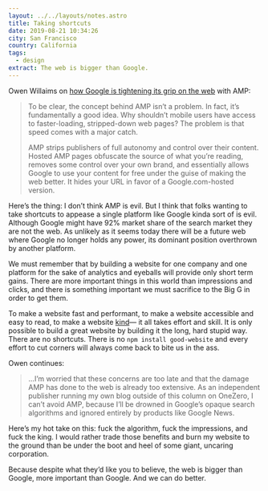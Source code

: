 ```yaml
---
layout: ../../layouts/notes.astro
title: Taking shortcuts
date: 2019-08-21 10:34:26
city: San Francisco
country: California
tags:
  - design
extract: The web is bigger than Google.
---
```


Owen Willaims on [how Google is tightening its grip on the web](https://onezero.medium.com/google-is-tightening-its-iron-grip-on-your-website-27e06b3150e0) with AMP:

> To be clear, the concept behind AMP isn’t a problem. In fact, it’s fundamentally a good idea. Why shouldn’t mobile users have access to faster-loading, stripped-down web pages? The problem is that speed comes with a major catch.
>
> AMP strips publishers of full autonomy and control over their content. Hosted AMP pages obfuscate the source of what you’re reading, removes some control over your own brand, and essentially allows Google to use your content for free under the guise of making the web better. It hides your URL in favor of a Google.com-hosted version.

Here’s the thing: I don’t think AMP is evil. But I think that folks wanting to take shortcuts to appease a single platform like Google kinda sort of is evil. Although Google might have 92% market share of the search market they are not the web. As unlikely as it seems today there will be a future web where Google no longer holds any power, its dominant position overthrown by another platform.

We must remember that by building a website for one company and one platform for the sake of analytics and eyeballs will provide only short term gains. There are more important things in this world than impressions and clicks, and there is something important we must sacrifice to the Big G in order to get them.

To make a website fast and performant, to make a website accessible and easy to read, to make a website [kind](/notes/baseline)— it all takes effort and skill. It is only possible to build a great website by building it the long, hard stupid way. There are no shortcuts. There is no `npm install good-website` and every effort to cut corners will always come back to bite us in the ass.

Owen continues:

> ...I’m worried that these concerns are too late and that the damage AMP has done to the web is already too extensive. As an independent publisher running my own blog outside of this column on OneZero, I can’t avoid AMP, because I’ll be drowned in Google’s opaque search algorithms and ignored entirely by products like Google News.

Here’s my hot take on this: fuck the algorithm, fuck the impressions, and fuck the king. I would rather trade those benefits and burn my website to the ground than be under the boot and heel of some giant, uncaring corporation.

Because despite what they’d like you to believe, the web is bigger than Google, more important than Google. And we can do better.
